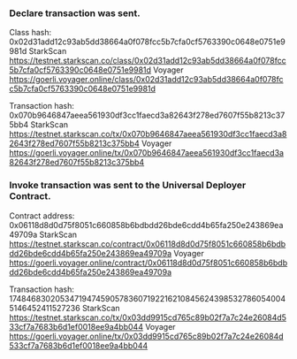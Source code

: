 ### Declare transaction was sent.
Class hash: 0x02d31add12c93ab5dd38664a0f078fcc5b7cfa0cf5763390c0648e0751e9981d
StarkScan https://testnet.starkscan.co/class/0x02d31add12c93ab5dd38664a0f078fcc5b7cfa0cf5763390c0648e0751e9981d
Voyager   https://goerli.voyager.online/class/0x02d31add12c93ab5dd38664a0f078fcc5b7cfa0cf5763390c0648e0751e9981d

Transaction hash: 0x070b9646847aeea561930df3cc1faecd3a82643f278ed7607f55b8213c375bb4
StarkScan https://testnet.starkscan.co/tx/0x070b9646847aeea561930df3cc1faecd3a82643f278ed7607f55b8213c375bb4
Voyager   https://goerli.voyager.online/tx/0x070b9646847aeea561930df3cc1faecd3a82643f278ed7607f55b8213c375bb4


### Invoke transaction was sent to the Universal Deployer Contract.
Contract address: 0x06118d8d0d75f8051c660858b6bdbdd26bde6cdd4b65fa250e243869ea49709a
StarkScan https://testnet.starkscan.co/contract/0x06118d8d0d75f8051c660858b6bdbdd26bde6cdd4b65fa250e243869ea49709a
Voyager   https://goerli.voyager.online/contract/0x06118d8d0d75f8051c660858b6bdbdd26bde6cdd4b65fa250e243869ea49709a

Transaction hash: 1748468302053471947459057836071922162108456243985327860540045146452411527236
StarkScan https://testnet.starkscan.co/tx/0x03dd9915cd765c89b02f7a7c24e26084d533cf7a7683b6d1ef0018ee9a4bb044
Voyager   https://goerli.voyager.online/tx/0x03dd9915cd765c89b02f7a7c24e26084d533cf7a7683b6d1ef0018ee9a4bb044